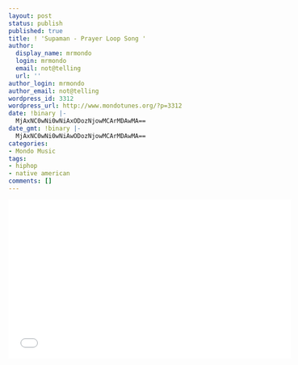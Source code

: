 ```yaml
---
layout: post
status: publish
published: true
title: ! 'Supaman - Prayer Loop Song '
author:
  display_name: mrmondo
  login: mrmondo
  email: not@telling
  url: ''
author_login: mrmondo
author_email: not@telling
wordpress_id: 3312
wordpress_url: http://www.mondotunes.org/?p=3312
date: !binary |-
  MjAxNC0wNi0wNiAxODozNjowMCArMDAwMA==
date_gmt: !binary |-
  MjAxNC0wNi0wNiAwODozNjowMCArMDAwMA==
categories:
- Mondo Music
tags:
- hiphop
- native american
comments: []
---
```

<iframe width="560" height="315" src="//www.youtube.com/embed/_0jq7jIa34Y" frameborder="0"> </iframe>
